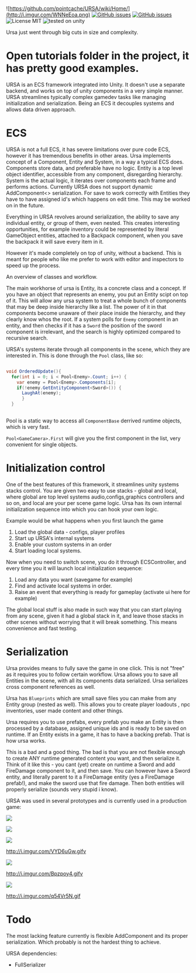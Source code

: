 
![https://github.com/pointcache/URSA/wiki/Home/](http://i.imgur.com/WNNeEoa.png)
[![GitHub issues](https://img.shields.io/badge/thermal-underpants-brightgreen.svg)](https://github.com/pointcache/URSA/issues)  [![GitHub issues](https://img.shields.io/github/issues/pointcache/URSA.svg)](https://github.com/pointcache/URSA/issues)  ![License MIT](https://img.shields.io/badge/license-MIT-green.svg)  ![tested on unity](https://img.shields.io/badge/unity-2017.1-blue.svg)  

Ursa just went through big cuts in size and complexity.


# Open tutorials folder in the project, it has pretty good examples.

URSA is an ECS framework integrated into Unity.
It doesn't use a separate backend, and works on top of unity components in a very simple manner.
URSA streamlines typically complex gamedev tasks like managing initialization and serialization.
Being an ECS it decouples systems and allows data driven approach.

# ECS

URSA is not a full ECS, it has severe limitations over pure code ECS, however it has tremendous benefits in other areas.
Ursa implements concept of a Component, Entity and System, in a way a typical ECS does.
Components store data, and preferable have no logic.
Entity is a top level object identifier, accessible from any component, disregarding hierarchy.
System is the actual logic, it iterates over components each frame and performs actions.
Currently URSA does not support dynamic AddComponent<> serialization.
For save to work correctly with Entities they have to have assigned id's which happens on edit time.
This may be worked on in the future.

Everything in URSA revolves around serialization, the ability to save any individual entity, or group of them, even nested.
This creates interesting opportunities, for example inventory could be represented by literal GameObject entities,
attached to a Backpack component, when you save the backpack it will save every item in it.


However it's made completely on top of unity, without a backend.
This is meant for people who like me prefer to work with editor and inspectors to speed up the process.

An overview of classes and workflow.

The main workhorse of ursa is Entity, its a concrete class and a concept.
If you have an object that represents an enemy, you put an Entity scipt on top of it.
This will allow any ursa system to treat a whole bunch of components that may be deep inside hierarchy like a list.
The power of it in that components become unaware of their place inside the hierarchy, and they clearly know
whos the root. If a system polls for `Enemy` component in an entity, and then checks if it has a `Sword` the position of the 
sword component is irrelevant, and the search is highly optimized compared to recursive search.

URSA's systems iterate through all components in the scene, which they are interested in. 
This is done through the `Pool` class, like so:

```csharp

void OrderedUpdate(){
  for(int i = 0; i < Pool<Enemy>.Count; i++) {
    var enemy = Pool<Enemy>.Components[i];
    if(!enemy.GetEntityComponent<Sword>()) {
      LaughAt(enemy);
      }
  }
  
```

Pool is a static way to access all `ComponentBase` derrived runtime objects, which is very fast.

`Pool<GameCamera>.First` will give you the first component in the list, very convenient for single objects.


# Initialization control

One of the best features of this framework, it streamlines unity systems stacks control.
You are given two easy to use stacks - global and local, where global are top level systems
audio,configs,graphics controllers and so on, and local are your per scene game logic.
Ursa has its own internal initialization sequence into which you can hook your own logic.

Example would be what happens when you first launch the game
1. Load the global data - configs, player profiles
2. Start up URSA's internal systems
3. Enable your custom systems in an order
4. Start loading local systems.

Now when you need to switch scene, you do it through ECSController,
and every time you it will launch local initialization sequence:

1. Load any data you want (savegame for example)
2. Find and activate local systems in order.
3. Raise an event that everything is ready for gameplay (activate ui here for example)

The global local stuff is also made in such way that you can start playing from any scene, given 
it had a global stack in it, and leave those stacks in other scenes without worrying that it will break something.
This means convenience and fast testing.


# Serialization

Ursa provides means to fully save the game in one click. This is not "free" as it requires you to follow
certain workflow. 
Ursa allows you to save all Entities in the scene, with all its components data serialized.
Ursa serializes cross component references as well.

Ursa has `Blueprints` which are small save files you can make from any Entity group (nested as well).
This allows you to create player loadouts , npc inventories, user made content and other things.

Ursa requires you to use prefabs, every prefab you make an Entity is then processed by a database, 
assigned unique ids and is ready to be saved on runtime. If an Entity exists in a game, it has to have a backing prefab.
That is how ursa works. 

This is a bad and a good thing.
The bad is that you are not flexible enough to create ANY runtime generated content you want, and then serialize it.
Think of it like this - you cant (yet) create on runtime a Sword and add FireDamage component to it, and then save.
You can however have a Sword entity, and literally parent to it a FireDamage entity (yes a FireDamage prefab!), and make the sword
use that fire damage. Then both entities will properly serialize (sounds very stupid i know).


URSA was used in several prototypes and is currently used in a production game:


![](https://c1.iggcdn.com/indiegogo-media-prod-cld/image/upload/c_limit,w_620/v1477713096/j0fnw74zujwptizm78k4.png)

![](http://i.imgur.com/MfTaAAy.png)


![](http://i.imgur.com/lLYESg5.jpg)

http://i.imgur.com/VYD6uGw.gifv

![](http://i.imgur.com/hZYIN0I.png)

http://i.imgur.com/Bpzpoy4.gifv

![](http://i.imgur.com/dqnb42R.png)

http://i.imgur.com/q54Vr5N.gif

# Todo

The most lacking feature currently is flexible AddComponent and its proper serialization.
Which probably is not the hardest thing to achieve.

URSA dependencies:
* FullSerializer


